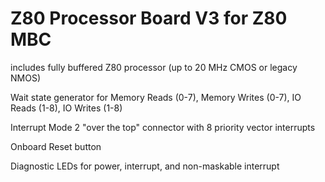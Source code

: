 # Z80 Processor Board V3 for Z80 MBC
includes fully buffered Z80 processor (up to 20 MHz CMOS or legacy NMOS)

Wait state generator for Memory Reads (0-7), Memory Writes (0-7), IO Reads (1-8), IO Writes (1-8)

Interrupt Mode 2 "over the top" connector with 8 priority vector interrupts

Onboard Reset button

Diagnostic LEDs for power, interrupt, and non-maskable interrupt
